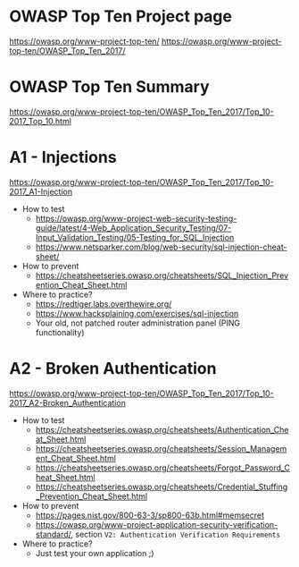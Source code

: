 # OWASP Top Ten Project page
https://owasp.org/www-project-top-ten/
https://owasp.org/www-project-top-ten/OWASP_Top_Ten_2017/

# OWASP Top Ten Summary
https://owasp.org/www-project-top-ten/OWASP_Top_Ten_2017/Top_10-2017_Top_10.html

# A1 - Injections
https://owasp.org/www-project-top-ten/OWASP_Top_Ten_2017/Top_10-2017_A1-Injection

* How to test
  * https://owasp.org/www-project-web-security-testing-guide/latest/4-Web_Application_Security_Testing/07-Input_Validation_Testing/05-Testing_for_SQL_Injection
  * https://www.netsparker.com/blog/web-security/sql-injection-cheat-sheet/
* How to prevent
  * https://cheatsheetseries.owasp.org/cheatsheets/SQL_Injection_Prevention_Cheat_Sheet.html
* Where to practice?
  * https://redtiger.labs.overthewire.org/
  * https://www.hacksplaining.com/exercises/sql-injection
  * Your old, not patched router administration panel (PING functionality)

# A2 - Broken Authentication
https://owasp.org/www-project-top-ten/OWASP_Top_Ten_2017/Top_10-2017_A2-Broken_Authentication

* How to test
  * https://cheatsheetseries.owasp.org/cheatsheets/Authentication_Cheat_Sheet.html
  * https://cheatsheetseries.owasp.org/cheatsheets/Session_Management_Cheat_Sheet.html
  * https://cheatsheetseries.owasp.org/cheatsheets/Forgot_Password_Cheat_Sheet.html
  * https://cheatsheetseries.owasp.org/cheatsheets/Credential_Stuffing_Prevention_Cheat_Sheet.html
* How to prevent
  * https://pages.nist.gov/800-63-3/sp800-63b.html#memsecret
  * https://owasp.org/www-project-application-security-verification-standard/, section `V2: Authentication Verification Requirements`
* Where to practice?
  * Just test your own application ;)
